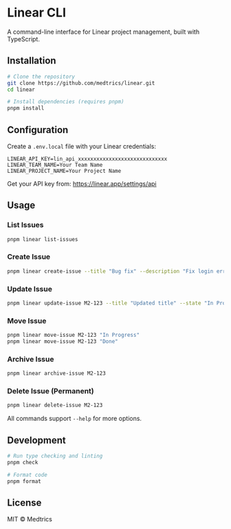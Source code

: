 # Linear CLI

A command-line interface for Linear project management, built with TypeScript.

## Installation

```bash
# Clone the repository
git clone https://github.com/medtrics/linear.git
cd linear

# Install dependencies (requires pnpm)
pnpm install
```

## Configuration

Create a `.env.local` file with your Linear credentials:

```env
LINEAR_API_KEY=lin_api_xxxxxxxxxxxxxxxxxxxxxxxxxxxxx
LINEAR_TEAM_NAME=Your Team Name
LINEAR_PROJECT_NAME=Your Project Name
```

Get your API key from: https://linear.app/settings/api

## Usage

### List Issues

```bash
pnpm linear list-issues
```

### Create Issue

```bash
pnpm linear create-issue --title "Bug fix" --description "Fix login error" --state "Backlog" --labels "Bug,Backend" --assignee "user@example.com"
```

### Update Issue

```bash
pnpm linear update-issue M2-123 --title "Updated title" --state "In Progress" --assignee "none"
```

### Move Issue

```bash
pnpm linear move-issue M2-123 "In Progress"
pnpm linear move-issue M2-123 "Done"
```

### Archive Issue

```bash
pnpm linear archive-issue M2-123
```

### Delete Issue (Permanent)

```bash
pnpm linear delete-issue M2-123
```

All commands support `--help` for more options.

## Development

```bash
# Run type checking and linting
pnpm check

# Format code
pnpm format
```

## License

MIT © Medtrics
